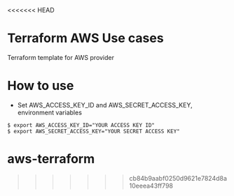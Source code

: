 <<<<<<< HEAD
# Terraform AWS Use cases
Terraform template for AWS provider

# How to use

- Set AWS_ACCESS_KEY_ID and AWS_SECRET_ACCESS_KEY, environment variables

```
$ export AWS_ACCESS_KEY_ID="YOUR ACCESS KEY ID"
$ export AWS_SECRET_ACCESS_KEY="YOUR SECRET ACCESS KEY"
```

# aws-terraform
>>>>>>> cb84b9aabf0250d9621e7824d8a10eeea43ff798
